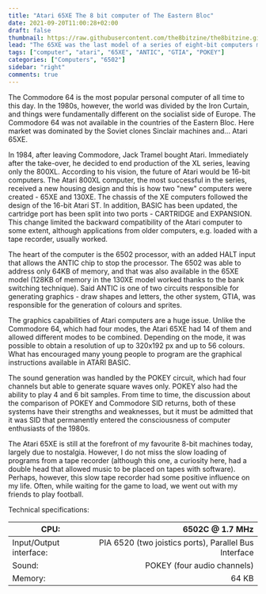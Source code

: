 ```yaml
---
title: "Atari 65XE The 8 bit computer of The Eastern Bloc"
date: 2021-09-20T11:00:28+02:00
draft: false
thumbnail: https://raw.githubusercontent.com/the8bitzine/the8bitzine.github.io/media/media/2021/65xe_cover.jpg
lead: "The 65XE was the last model of a series of eight-bit computers manufactured by Atari. This comuter has become an icon in Eastern Europe."
tags: ["computer", "atari", "65XE", "ANTIC", "GTIA", "POKEY"]
categories: ["Computers", "6502"]
sidebar: "right"
comments: true
---
```


The Commodore 64 is the most popular personal computer of all time to this day. In the 1980s, however, the world was divided by the Iron Curtain, and things were fundamentally different on the socialist side of Europe. The Commodore 64 was not available in the countries of the Eastern Bloc. Here market was dominated by the Soviet clones Sinclair machines and... Atari 65XE.  
  
In 1984, after leaving Commodore, Jack Tramel bought Atari. Immediately after the take-over, he decided to end production of the XL series, leaving only the 800XL. According to his vision, the future of Atari would be 16-bit computers. The Atari 800XL computer, the most successful in the series, received a new housing design and this is how two "new" computers were created - 65XE and 130XE. The chassis of the XE computers followed the design of the 16-bit Atari ST. In addition, BASIC has been updated, the cartridge port has been split into two ports - CARTRIDGE and EXPANSION. This change limited the backward compatibility of the Atari computer to some extent, although applications from older computers, e.g. loaded with a tape recorder, usually worked.  
  
 The heart of the computer is the 6502 processor, with an added HALT input that allows the ANTIC chip to stop the processor. The 6502 was able to address only 64KB of memory, and that was also available in the 65XE model (128KB of memory in the 130XE model worked thanks to the bank switching technique).
Said ANTIC is one of two circuits responsible for generating graphics - draw shapes and letters, the other system, GTIA, was responsible for the generation of colours and sprites.  
  
The graphics capabilities of Atari computers are a huge issue. Unlike the Commodore 64, which had four modes, the Atari 65XE had 14 of them and allowed different modes to be combined. Depending on the mode, it was possible to obtain a resolution of up to 320x192 px and up to 56 colours. What has encouraged many young people to program are the graphical instructions available in ATARI BASIC.  
  
The sound generation was handled by the POKEY circuit, which had four channels but able to generate square waves only. POKEY also had the ability to play 4 and 6 bit samples. From time to time, the discussion about the comparison of POKEY and Commodore SID returns, both of these systems have their strengths and weaknesses, but it must be admitted that it was SID that permanently entered the consciousness of computer enthusiasts of the 1980s.  
  
The Atari 65XE is still at the forefront of my favourite 8-bit machines today, largely due to nostalgia. However, I do not miss the slow loading of programs from a tape recorder (although this one, a curiosity here, had a double head that allowed music to be placed on tapes with software).
Perhaps, however, this slow tape recorder had some positive influence on my life. Often, while waiting for the game to load, we went out with my friends to play football. 
  
  

Technical specifications:  


CPU:| 6502C @ 1.7 MHz |
------------ | -----------: |
Input/Output interface:| PIA 6520 (two joistics ports), Parallel Bus Interface |
Sound: | POKEY (four audio channels) |
Memory:| 64 KB |



